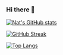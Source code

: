 ### Hi there 👋

<!--
**NatCoding/NatCoding** is a ✨ _special_ ✨ repository because its `README.md` (this file) appears on your GitHub profile.

Here are some ideas to get you started:

- 🔭 I’m currently working on ...
- 🌱 I’m currently learning ...
- 👯 I’m looking to collaborate on ...
- 🤔 I’m looking for help with ...
- 💬 Ask me about ...
- 📫 How to reach me: ...
- 😄 Pronouns: ...
- ⚡ Fun fact: ...
-->
[![Nat's GitHub stats](https://github-readme-stats.vercel.app/api?username=NatCoding)](https://github.com/anuraghazra/github-readme-stats)


[![GitHub Streak](https://github-readme-streak-stats.herokuapp.com/?user=NatCoding)](https://git.io/streak-stats)

[![Top Langs](https://github-readme-stats.vercel.app/api/top-langs/?username=NatCoding&langs_count=8)](https://github.com/anuraghazra/github-readme-stats)
